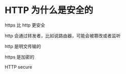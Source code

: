 # HTTP 为什么是安全的

https 比 http 更安全

http 会通过转发者，比如说路由器，可能会被篡改或者监听

http 是明文传输的

https 是加密的

HTTP secure